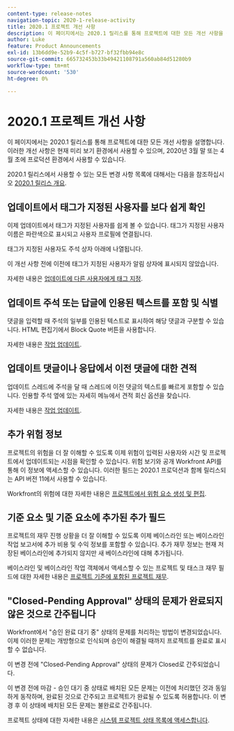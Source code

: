 ```yaml
---
content-type: release-notes
navigation-topic: 2020-1-release-activity
title: 2020.1 프로젝트 개선 사항
description: 이 페이지에서는 2020.1 릴리스를 통해 프로젝트에 대한 모든 개선 사항을 설명합니다. 이러한 개선 사항은 현재 미리 보기 환경에서 사용할 수 있으며, 2020년 3월 말 또는 4월 초에 프로덕션 환경에서 사용할 수 있습니다.
author: Luke
feature: Product Announcements
exl-id: 13b6dd9e-52b9-4c5f-b727-bf32fbb94e8c
source-git-commit: 665732453b33b49421108791a560ab84d51280b9
workflow-type: tm+mt
source-wordcount: '530'
ht-degree: 0%

---
```


# 2020.1 프로젝트 개선 사항

이 페이지에서는 2020.1 릴리스를 통해 프로젝트에 대한 모든 개선 사항을 설명합니다. 이러한 개선 사항은 현재 미리 보기 환경에서 사용할 수 있으며, 2020년 3월 말 또는 4월 초에 프로덕션 환경에서 사용할 수 있습니다.

2020.1 릴리스에서 사용할 수 있는 모든 변경 사항 목록에 대해서는 다음을 참조하십시오 [2020.1 릴리스 개요](../../../product-announcements/product-releases/2020.1-release-activity/2020.1-release-overview.md).

## 업데이트에서 태그가 지정된 사용자를 보다 쉽게 확인

이제 업데이트에서 태그가 지정된 사용자를 쉽게 볼 수 있습니다. 태그가 지정된 사용자 이름은 파란색으로 표시되고 사용자 프로필에 연결됩니다.

태그가 지정된 사용자도 주석 상자 아래에 나열됩니다.

이 개선 사항 전에 이전에 태그가 지정된 사용자가 알림 상자에 표시되지 않았습니다.

자세한 내용은 [업데이트에 다른 사용자에게 태그 지정](../../../workfront-basics/updating-work-items-and-viewing-updates/tag-others-on-updates.md).

## 업데이트 주석 또는 답글에 인용된 텍스트를 포함 및 식별

댓글을 입력할 때 주석의 일부를 인용된 텍스트로 표시하여 해당 댓글과 구분할 수 있습니다. HTML 편집기에서 Block Quote 버튼을 사용합니다.

자세한 내용은 [작업 업데이트](../../../workfront-basics/updating-work-items-and-viewing-updates/update-work.md).


## 업데이트 댓글이나 응답에서 이전 댓글에 대한 견적

업데이트 스레드에 주석을 달 때 스레드에 이전 댓글의 텍스트를 빠르게 포함할 수 있습니다. 인용할 주석 옆에 있는 자세히 메뉴에서 견적 회신 옵션을 찾습니다.

자세한 내용은 [작업 업데이트](../../../workfront-basics/updating-work-items-and-viewing-updates/update-work.md).

## 추가 위험 정보

프로젝트의 위험을 더 잘 이해할 수 있도록 이제 위험이 입력된 사용자와 시간 및 프로젝트에서 업데이트되는 시점을 확인할 수 있습니다. 위험 보기와 공개 Workfront API를 통해 이 정보에 액세스할 수 있습니다. 이러한 필드는 2020.1 프로덕션과 함께 릴리스되는 API 버전 11에서 사용할 수 있습니다.

Workfront의 위험에 대한 자세한 내용은 [프로젝트에서 위험 요소 생성 및 편집](../../../manage-work/projects/define-a-business-case/create-edit-risks-on-projects.md).

## 기준 요소 및 기준 요소에 추가된 추가 필드

프로젝트의 재무 진행 상황을 더 잘 이해할 수 있도록 이제 베이스라인 또는 베이스라인 작업 보고서에 추가 비용 및 수익 정보를 포함할 수 있습니다. 추가 재무 정보는 현재 저장된 베이스라인에 추가되지 않지만 새 베이스라인에 대해 추가됩니다.

베이스라인 및 베이스라인 작업 객체에서 액세스할 수 있는 프로젝트 및 태스크 재무 필드에 대한 자세한 내용은 [프로젝트 기준에 포함된 프로젝트 재무](../../../manage-work/projects/project-finances/project-finances-included-in-project-baselines.md).

## &quot;Closed-Pending Approval&quot; 상태의 문제가 완료되지 않은 것으로 간주됩니다

Workfront에서 &quot;승인 완료 대기 중&quot; 상태의 문제를 처리하는 방법이 변경되었습니다. 이제 이러한 문제는 개방형으로 인식되며 승인이 해결될 때까지 프로젝트를 완료로 표시할 수 없습니다.

이 변경 전에 &quot;Closed-Pending Approval&quot; 상태의 문제가 Closed로 간주되었습니다.

이 변경 전에 마감 - 승인 대기 중 상태로 배치된 모든 문제는 이전에 처리했던 것과 동일하게 동작하며, 완료된 것으로 간주되고 프로젝트가 완료될 수 있도록 허용합니다. 이 변경 후 이 상태에 배치된 모든 문제는 불완료로 간주됩니다.

프로젝트 상태에 대한 자세한 내용은 [시스템 프로젝트 상태 목록에 액세스합니다](../../../administration-and-setup/customize-workfront/creating-custom-status-and-priority-labels/project-statuses.md).

